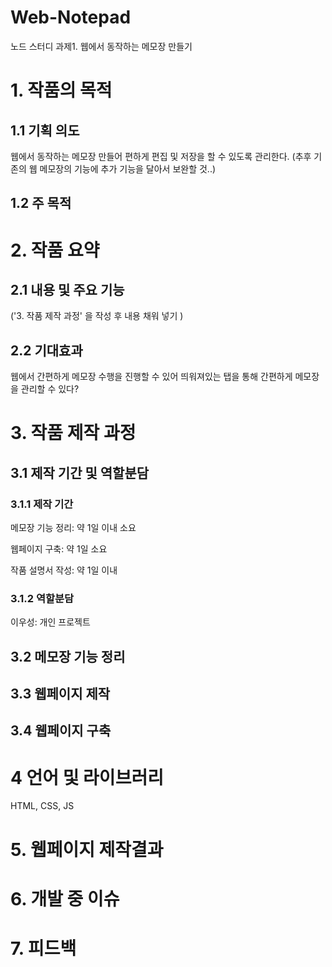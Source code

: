 # Web-Notepad

노드 스터디 과제1. 웹에서 동작하는 메모장 만들기

# 1. 작품의 목적

## 1.1 기획 의도

웹에서 동작하는 메모장 만들어 편하게 편집 및 저장을 할 수 있도록 관리한다.
(추후 기존의 웹 메모장의 기능에 추가 기능을 달아서 보완할 것..)

## 1.2 주 목적

<!-- 웹에서 -->

# 2. 작품 요약

## 2.1 내용 및 주요 기능

('3. 작품 제작 과정' 을 작성 후 내용 채워 넣기 )

## 2.2 기대효과

웹에서 간편하게 메모장 수행을 진행할 수 있어 띄워져있는 탭을 통해 간편하게 메모장을 관리할 수 있다?

# 3. 작품 제작 과정

## 3.1 제작 기간 및 역할분담

### 3.1.1 제작 기간

메모장 기능 정리: 약 1일 이내 소요

웹페이지 구축: 약 1일 소요

작품 설명서 작성: 약 1일 이내

<!--
아이디어 구상 및 데이터 확보: 약 하루 정도 소요

전처리: 약 3일 정도 소요

시각화: 약 2일 정도 소요

웹페이지 제작: 약 2일 정도 소요

작품 설명서 작성: 약 2일 정도 소요 -->

### 3.1.2 역할분담

이우성: 개인 프로젝트

## 3.2 메모장 기능 정리

## 3.3 웹페이지 제작

## 3.4 웹페이지 구축

<!-- ![https://s3-us-west-2.amazonaws.com/secure.notion-static.com/fdd8564e-d5e9-4932-ba13-448b2c09ff64/_2020-10-31__3.40.48.png](https://s3-us-west-2.amazonaws.com/secure.notion-static.com/fdd8564e-d5e9-4932-ba13-448b2c09ff64/_2020-10-31__3.40.48.png)

위 자료를 보면 충분히 훌륭한 관광지들이 제주도 전역에 고르게 분포한 것을 알 수 있는데,  본 프로젝트로 매년 제주를 찾는 많은 관광객들을 어느정도 고르게 분산시켜 인파 몰림을 방지하고 제주 각 지역의 관광, 경제 사업 등을 균등하게 발전시킬 수 있는 효과를 얻을 수 있다.

위 자료를 보면 충분히 훌륭한 관광지들이 제주도 전역에 고르게 분포한 것을 알 수 있는데,  매년 제주를 찾는 많은 관광객들을 어느정도 고르게 분산시켜 인파 몰림을 방지하고 제주 각 지역의 관광, 경제 사업 등을 균등하게 발전시킬 수 있는 효과를 가질 수 있다. -->

# 4 언어 및 라이브러리

HTML, CSS, JS

<!-- ![https://s3-us-west-2.amazonaws.com/secure.notion-static.com/1892ae05-150d-43b8-9b93-ee3a4ee17fe6/download.jpg](https://s3-us-west-2.amazonaws.com/secure.notion-static.com/1892ae05-150d-43b8-9b93-ee3a4ee17fe6/download.jpg)

![https://s3-us-west-2.amazonaws.com/secure.notion-static.com/79ff43f8-610e-4527-aa1d-509965466c55/HTML5_Logo_512.png](https://s3-us-west-2.amazonaws.com/secure.notion-static.com/79ff43f8-610e-4527-aa1d-509965466c55/HTML5_Logo_512.png)

![https://s3-us-west-2.amazonaws.com/secure.notion-static.com/a494b7b5-c221-446c-8c85-994b663b9da3/CSS3_logo_and_wordmark.svg.png](https://s3-us-west-2.amazonaws.com/secure.notion-static.com/a494b7b5-c221-446c-8c85-994b663b9da3/CSS3_logo_and_wordmark.svg.png)

![https://s3-us-west-2.amazonaws.com/secure.notion-static.com/6ec816ed-4ee7-4a98-8b32-a73f84b2cbc5/javascript-logo-E967E87D74-seeklogo.com.png](https://s3-us-west-2.amazonaws.com/secure.notion-static.com/6ec816ed-4ee7-4a98-8b32-a73f84b2cbc5/javascript-logo-E967E87D74-seeklogo.com.png)

![https://s3-us-west-2.amazonaws.com/secure.notion-static.com/88625c84-7ac6-4eb2-b13c-877b240e24fc/folium.png](https://s3-us-west-2.amazonaws.com/secure.notion-static.com/88625c84-7ac6-4eb2-b13c-877b240e24fc/folium.png) -->

# 5. 웹페이지 제작결과

<!--
[제주 관광지도.zip](https://s3-us-west-2.amazonaws.com/secure.notion-static.com/900781df-227a-448e-ad0b-c1c09d94ac22/_.zip) -->

# 6. 개발 중 이슈

# 7. 피드백

<!-- 1. 다크투어리즘
2. 지도만 만드는 것이 큰 홍보가 될까? SNS 활용 방안, 자동 게시물 올리기 -->
